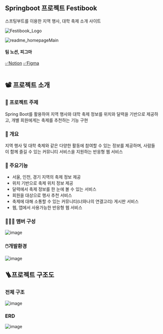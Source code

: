 ## Springboot 프로젝트 Festibook
스프팅부트를 이용한 지역 행사, 대학 축제 소개 사이트

![Festibook_Logo](https://github.com/GoldenPearls/festibook/assets/135237155/2b720ecf-83b6-4755-b470-1f51b30839fc)

![readme_homepageMain](https://github.com/GoldenPearls/festibook/assets/135237155/ac195023-1612-44fe-9255-87cb4161a27b)


####  팀 노션, 피그마
[✅Notion](https://incredible-gem-98e.notion.site/in4mation-festibook-bcd05345a2364eaf9ace7d0890651980?pvs=4)
[✅Figma](https://www.figma.com/file/TXbT2gkAER46LdABssOK0A/%EC%9E%91%EC%97%85-%ED%99%94%EB%A9%B4?type=design&node-id=0-1&mode=design&t=ihZA3Um9rE0Ce8zv-0)
<br/> <br/>


## 📽️ 프로젝트 소개

### 📍 프로젝트 주제
Spring Boot를 활용하여 지역 행사와 대학 축제 정보를 위치와 달력을 기반으로 제공하고, 개별 회원에게는 축제를 추천하는 기능 구현

### 📍 개요
지역 행사 및 대학 축제와 같은 다양한 활동에 참여할 수 있는 정보를 제공하며, 사람들이 함께 즐길 수 있는 커뮤니티 서비스을 지원하는 반응형 웹 서비스

### 📍 주요기능 
- 서울, 인천, 경기 지역의 축제 정보 제공
- 위치 기반으로 축제 위치 정보 제공
- 달력에서 축제 정보를 한 눈에 볼 수 있는 서비스
- 회원을 대상으로 행사 추천 서비스
- 축제에 대해 소통할 수 있는 커뮤니티(너와나의 연결고리) 게시판 서비스
- 웹, 앱에서 사용가능한 반응형 웹 서비스
   

### 🧑‍🤝‍🧑 맴버 구성
![image](https://github.com/GoldenPearls/festibook/assets/135237155/55a12868-e115-48fd-b48a-f7f8f81eb4fa)
<br/>





### 🖱️개발환경
![image](https://github.com/GoldenPearls/festibook/assets/135237155/8e9354ee-3743-48f3-9104-6827c2712eb8)



## 🪜프로젝트 구조도
### 전체 구조
![image](https://github.com/GoldenPearls/festibook/assets/135237155/ace4bb26-67bb-44d5-8361-b5b6f0147444)





### ERD
![image](https://github.com/GoldenPearls/festibook/assets/135237155/110f03e3-ff1b-49e0-aa70-08ad7f1ac158)



